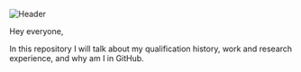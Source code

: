![Header](https://github.com/halkadi/halkadi/raw/main/GithubHeaders_1.png)

Hey everyone,

In this repository I will talk about my qualification history, work and research experience, and why am I in GitHub. 

